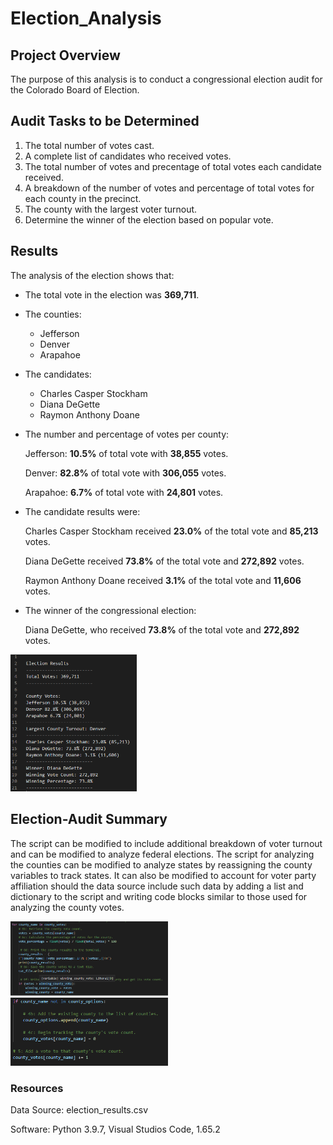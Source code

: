 # Election_Analysis

## Project Overview
The purpose of this analysis is to conduct a congressional election audit for the Colorado Board of Election.

## Audit Tasks to be Determined
1. The total number of votes cast.
2. A complete list of candidates who received votes.
3. The total number of votes and precentage of total votes each candidate received.
4. A breakdown of the number of votes and percentage of total votes for each county in the precinct.
5. The county with the largest voter turnout.
6. Determine the winner of the election based on popular vote.

## Results
The analysis of the election shows that:
- The total vote in the election was **369,711**.
- The counties:
    - Jefferson
    - Denver
    - Arapahoe
     
- The candidates:
    - Charles Casper Stockham
    - Diana DeGette
    - Raymon Anthony Doane
    
    
- The number and percentage of votes per county:

    Jefferson: **10.5%** of total vote with **38,855** votes.
    
    Denver: **82.8%** of total vote with **306,055** votes.
    
    Arapahoe: **6.7%** of total vote with **24,801** votes.
    
    
- The candidate results were:

    Charles Casper Stockham received **23.0%** of the total vote and **85,213** votes.
    
    Diana DeGette received **73.8%** of the total vote and **272,892** votes.
    
    Raymon Anthony Doane received **3.1%** of the total vote and **11,606** votes.
    
- The winner of the congressional election:
 
    Diana DeGette, who received **73.8%** of the total vote and **272,892** votes.
    
<img src="https://github.com/courtneysims/Election_Analysis/blob/9f23f2427923777e8712c55b0a4eaf34655f0058/Resources/Election%20Results.png" width="40%">
     
## Election-Audit Summary
The script can be modified to include additional breakdown of voter turnout and can be modified to analyze federal elections. The script for analyzing the counties can be modified to analyze states by reassigning the county variables to track states. It can also be modified to account for voter party affiliation should the data source include such data by adding a list and dictionary to the script and writing code blocks similar to those used for analyzing the county votes. 

<img src="https://github.com/courtneysims/Election_Analysis/blob/9f23f2427923777e8712c55b0a4eaf34655f0058/Resources/county_vote_script.png" width="50%">

<img src="https://github.com/courtneysims/Election_Analysis/blob/9f23f2427923777e8712c55b0a4eaf34655f0058/Resources/county_tracking_script.png" width="50%">

### Resources
Data Source: election_results.csv

Software: Python 3.9.7, Visual Studios Code, 1.65.2
